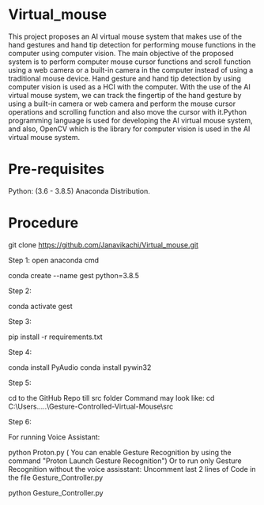 # Virtual_mouse
This project proposes an AI virtual mouse system that makes use of the hand gestures and hand 
tip detection for performing mouse functions in the computer using computer vision. The main 
objective of the proposed system is to perform computer mouse cursor functions and scroll 
function using a web camera or a built-in camera in the computer instead of using a traditional 
mouse device. Hand gesture and hand tip detection by using computer vision is used as a HCI 
with the computer. With the use of the AI virtual mouse system, we can track the fingertip of 
the hand gesture by using a built-in camera or web camera and perform the mouse cursor 
operations and scrolling function and also move the cursor with it.Python programming 
language is used for developing the AI virtual mouse system, and also, OpenCV which is the 
library for computer vision is used in the AI virtual mouse system. 

# Pre-requisites
Python: (3.6 - 3.8.5)
Anaconda Distribution.

# Procedure
git clone https://github.com/Janavikachi/Virtual_mouse.git

Step 1:
open anaconda cmd

conda create --name gest python=3.8.5

Step 2:

conda activate gest

Step 3:

pip install -r requirements.txt

Step 4:

conda install PyAudio
conda install pywin32

Step 5:

cd to the GitHub Repo till src folder
Command may look like: cd C:\Users\.....\Gesture-Controlled-Virtual-Mouse\src

Step 6:

For running Voice Assistant:

python Proton.py
( You can enable Gesture Recognition by using the command "Proton Launch Gesture Recognition")
Or to run only Gesture Recognition without the voice assisstant:
Uncomment last 2 lines of Code in the file Gesture_Controller.py

python Gesture_Controller.py
